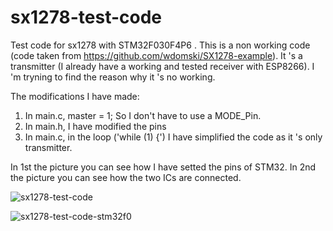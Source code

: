 # sx1278-test-code
Test code for sx1278 with STM32F030F4P6 .
This is a non working code (code taken from https://github.com/wdomski/SX1278-example).
It 's a transmitter (I already have a working and tested receiver with ESP8266).
I 'm tryning to find the reason why it 's no working.

The modifications I have made:
1. In main.c, master = 1; So I don't have to use a MODE_Pin.
2. In main.h, I have modified the pins
3. In main.c, in the loop ('while (1) {') I have simplified the code as it 's only transmitter.


In 1st the picture you can see how I have setted the pins of STM32.
In 2nd the picture you can see how the two ICs are connected.

![sx1278-test-code](https://user-images.githubusercontent.com/6674193/72550890-66dc7900-389c-11ea-9fcd-241da2b11519.png)


![sx1278-test-code-stm32f0](https://user-images.githubusercontent.com/6674193/72552646-fdf70000-389f-11ea-95fa-264ffa0d08ff.png)
